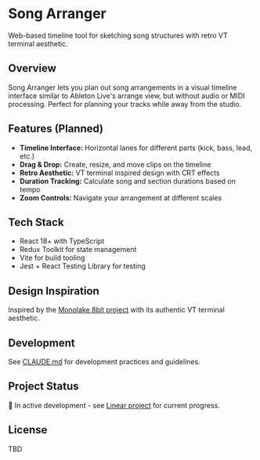 # Song Arranger

Web-based timeline tool for sketching song structures with retro VT terminal aesthetic.

## Overview

Song Arranger lets you plan out song arrangements in a visual timeline interface similar to Ableton Live's arrange view, but without audio or MIDI processing. Perfect for planning your tracks while away from the studio.

## Features (Planned)

- **Timeline Interface:** Horizontal lanes for different parts (kick, bass, lead, etc.)
- **Drag & Drop:** Create, resize, and move clips on the timeline
- **Retro Aesthetic:** VT terminal inspired design with CRT effects
- **Duration Tracking:** Calculate song and section durations based on tempo
- **Zoom Controls:** Navigate your arrangement at different scales

## Tech Stack

- React 18+ with TypeScript
- Redux Toolkit for state management
- Vite for build tooling
- Jest + React Testing Library for testing

## Design Inspiration

Inspired by the [Monolake 8bit project](https://roberthenke.com/concerts/monolake8bit.html) with its authentic VT terminal aesthetic.

## Development

See [CLAUDE.md](./CLAUDE.md) for development practices and guidelines.

## Project Status

🚧 In active development - see [Linear project](https://linear.app/gamedevs/project/song-arranger-f4f223461148) for current progress.

## License

TBD
